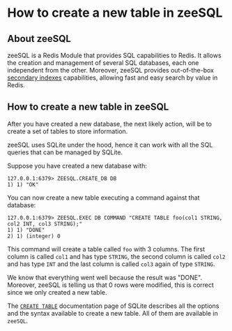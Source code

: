 # How to create a new table in zeeSQL

## About zeeSQL

zeeSQL is a Redis Module that provides SQL capabilities to Redis.
It allows the creation and management of several SQL databases, each one independent from the other.
Moreover, zeeSQL provides out-of-the-box [secondary indexes](secondary-indexes.md) capabilities, allowing fast and easy search by value in Redis.

## How to create a new table in zeeSQL

After you have created a new database, the next likely action, will be to create a set of tables to store information.

zeeSQL uses SQLite under the hood, hence it can work with all the SQL queries that can be managed by SQLite.

Suppose you have created a new database with:

```
127.0.0.1:6379> ZEESQL.CREATE_DB DB
1) 1) "OK"
```

You can now create a new table executing a command against that database:

```
127.0.0.1:6379> ZEESQL.EXEC DB COMMAND "CREATE TABLE foo(col1 STRING, col2 INT, col3 STRING);"
1) 1) "DONE"
2) 1) (integer) 0
```

This command will create a table called `foo` with 3 columns.
The first column is called `col1` and has type `STRING`, the second column is called `col2` and has type `INT` and the last column is called `col3` again of type `STRING`.

We know that everything went well because the result was "DONE".
Moreover, zeeSQL is telling us that 0 rows were modified, this is correct since we only created a new table.

The [`CREATE TABLE`][create_table] documentation page of SQLite describes all the options and the syntax available to create a new table.
All of them are available in `zeeSQL`.

[create_table]: https://sqlite.org/lang_createtable.html
